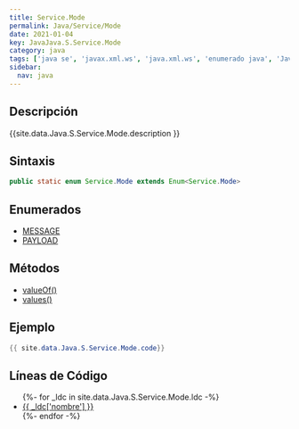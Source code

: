 ```yaml
---
title: Service.Mode
permalink: Java/Service/Mode
date: 2021-01-04
key: JavaJava.S.Service.Mode
category: java
tags: ['java se', 'javax.xml.ws', 'java.xml.ws', 'enumerado java', 'Java 1.0']
sidebar: 
  nav: java
---
```


## Descripción
{{site.data.Java.S.Service.Mode.description }}

## Sintaxis
~~~java
public static enum Service.Mode extends Enum<Service.Mode>
~~~

## Enumerados
* [MESSAGE](/Java/Service/Mode/MESSAGE)
* [PAYLOAD](/Java/Service/Mode/PAYLOAD)

## Métodos
* [valueOf()](/Java/Service/Mode/valueOf)
* [values()](/Java/Service/Mode/values)

## Ejemplo
~~~java
{{ site.data.Java.S.Service.Mode.code}}
~~~

## Líneas de Código
<ul>
{%- for _ldc in site.data.Java.S.Service.Mode.ldc -%}
   <li>
       <a href="{{_ldc['url'] }}">{{ _ldc['nombre'] }}</a>
   </li>
{%- endfor -%}
</ul>

